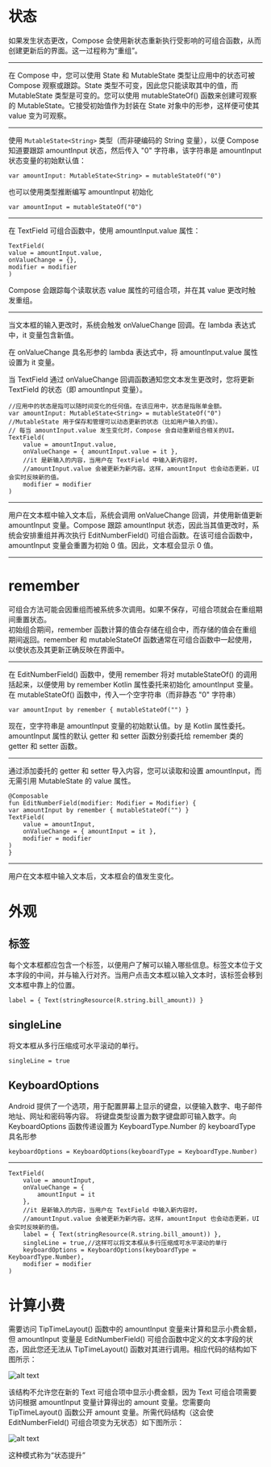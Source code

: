 # 状态
如果发生状态更改，Compose 会使用新状态重新执行受影响的可组合函数，从而创建更新后的界面。这一过程称为“重组”。
____
在 Compose 中，您可以使用 State 和 MutableState 类型让应用中的状态可被 Compose 观察或跟踪。State 类型不可变，因此您只能读取其中的值，而 MutableState 类型是可变的。您可以使用 mutableStateOf() 函数来创建可观察的 MutableState。它接受初始值作为封装在 State 对象中的形参，这样便可使其 value 变为可观察。
____
使用 `MutableState<String>` 类型（而非硬编码的 String 变量），以便 Compose 知道要跟踪 amountInput 状态，然后传入 "0" 字符串，该字符串是 amountInput 状态变量的初始默认值：

    var amountInput: MutableState<String> = mutableStateOf("0")

也可以使用类型推断编写 amountInput 初始化

    var amountInput = mutableStateOf("0")

____
在 TextField 可组合函数中，使用 amountInput.value 属性：

    TextField(
    value = amountInput.value,
    onValueChange = {},
    modifier = modifier
    )

Compose 会跟踪每个读取状态 value 属性的可组合项，并在其 value 更改时触发重组。
____
当文本框的输入更改时，系统会触发 onValueChange 回调。在 lambda 表达式中，it 变量包含新值。

在 onValueChange 具名形参的 lambda 表达式中，将 amountInput.value 属性设置为 it 变量。

当 TextField 通过 onValueChange 回调函数通知您文本发生更改时，您将更新 TextField 的状态（即 amountInput 变量）。

    //应用中的状态是指可以随时间变化的任何值。在该应用中，状态是指账单金额。
    var amountInput: MutableState<String> = mutableStateOf("0")
    //MutableState 用于保存和管理可以动态更新的状态（比如用户输入的值）。
    // 每当 amountInput.value 发生变化时，Compose 会自动重新组合相关的UI。
    TextField(
        value = amountInput.value,
        onValueChange = { amountInput.value = it },
        //it 是新输入的内容，当用户在 TextField 中输入新内容时，
        //amountInput.value 会被更新为新内容。这样，amountInput 也会动态更新，UI 会实时反映新的值。
        modifier = modifier
    )
____
用户在文本框中输入文本后，系统会调用 onValueChange 回调，并使用新值更新 amountInput 变量。Compose 跟踪 amountInput 状态，因此当其值更改时，系统会安排重组并再次执行 EditNumberField() 可组合函数。在该可组合函数中，amountInput 变量会重置为初始 0 值。因此，文本框会显示 0 值。
____
# remember
可组合方法可能会因重组而被系统多次调用。如果不保存，可组合项就会在重组期间重置状态。<br>
初始组合期间，remember 函数计算的值会存储在组合中，而存储的值会在重组期间返回。remember 和 mutableStateOf 函数通常在可组合函数中一起使用，以使状态及其更新正确反映在界面中。
____
在 EditNumberField() 函数中，使用 remember 将对 mutableStateOf() 的调用括起来，以便使用 by remember Kotlin 属性委托来初始化 amountInput 变量。<br>
在 mutableStateOf() 函数中，传入一个空字符串（而非静态 "0" 字符串）

    var amountInput by remember { mutableStateOf("") }

现在，空字符串是 amountInput 变量的初始默认值。by 是 Kotlin 属性委托。amountInput 属性的默认 getter 和 setter 函数分别委托给 remember 类的 getter 和 setter 函数。
____
通过添加委托的 getter 和 setter 导入内容，您可以读取和设置 amountInput，而无需引用 MutableState 的 value 属性。

    @Composable
    fun EditNumberField(modifier: Modifier = Modifier) {
    var amountInput by remember { mutableStateOf("") }
    TextField(
        value = amountInput,
        onValueChange = { amountInput = it },
        modifier = modifier
    )
    }
____
用户在文本框中输入文本后，文本框会的值发生变化。

# 外观

## 标签
每个文本框都应包含一个标签，以便用户了解可以输入哪些信息。标签文本位于文本字段的中间，并与输入行对齐。当用户点击文本框以输入文本时，该标签会移到文本框中靠上的位置。

    label = { Text(stringResource(R.string.bill_amount)) }

##  singleLine
将文本框从多行压缩成可水平滚动的单行。

    singleLine = true

## KeyboardOptions
Android 提供了一个选项，用于配置屏幕上显示的键盘，以便输入数字、电子邮件地址、网址和密码等内容。
将键盘类型设置为数字键盘即可输入数字。向 KeyboardOptions 函数传递设置为 KeyboardType.Number 的 keyboardType 具名形参

    keyboardOptions = KeyboardOptions(keyboardType = KeyboardType.Number)

____

    TextField(
        value = amountInput,
        onValueChange = {
            amountInput = it
        },
        //it 是新输入的内容，当用户在 TextField 中输入新内容时，
        //amountInput.value 会被更新为新内容。这样，amountInput 也会动态更新，UI 会实时反映新的值。
        label = { Text(stringResource(R.string.bill_amount)) },
        singleLine = true,//这样可以将文本框从多行压缩成可水平滚动的单行
        keyboardOptions = KeyboardOptions(keyboardType = KeyboardType.Number),
        modifier = modifier
    )

# 计算小费

需要访问 TipTimeLayout() 函数中的 amountInput 变量来计算和显示小费金额，但 amountInput 变量是 EditNumberField() 可组合函数中定义的文本字段的状态，因此您还无法从 TipTimeLayout() 函数对其进行调用。相应代码的结构如下图所示：

![alt text](image-15.png)

该结构不允许您在新的 Text 可组合项中显示小费金额，因为 Text 可组合项需要访问根据 amountInput 变量计算得出的 amount 变量。您需要向 TipTimeLayout() 函数公开 amount 变量。所需代码结构（这会使 EditNumberField() 可组合项变为无状态）如下图所示：

![alt text](image-16.png)

这种模式称为“状态提升”